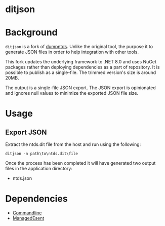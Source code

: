 ditjson
========

# Background

`ditjson` is a fork of [dumpntds](https://github.com/bsi-group/dumpntds). Unlike the original tool, the purpose it to generate JSON files in order to help integration with other tools. 

This fork updates the underlying framework to .NET 8.0 and uses NuGet packages rather than deploying dependencies as a part of repository. It is possible to publish as a single-file. The trimmed version's size is around 20MB.

The output is a single-file JSON export. The JSON export is opinionated and ignores null values to minimize the exported JSON file size.

# Usage

## Export JSON

Extract the ntds.dit file from the host and run using the following:
```
ditjson -n path\to\ntds.dit\file
```

Once the process has been completed it will have generated two output files in the application directory:

- ntds.json

# Dependencies

- [Commandline](https://github.com/commandlineparser/commandline)
- [ManagedEsent](https://github.com/microsoft/ManagedEsent)